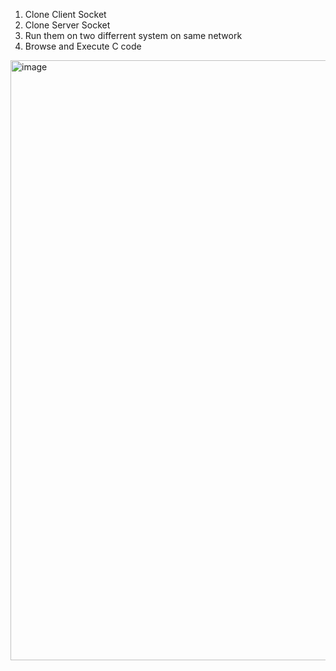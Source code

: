 1. Clone Client Socket
2. Clone Server Socket
3. Run them on two differrent system on same network
4. Browse and Execute C code
<img width="960" alt="image" src="https://github.com/DevOpRohan/Remote-C-IDE/assets/86923317/b968c2c3-cef9-4b07-87db-667e5b66945c">
